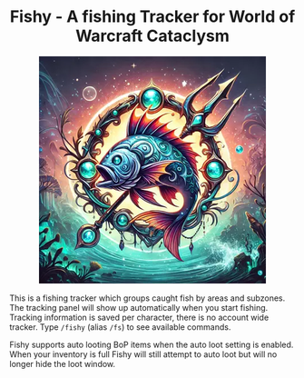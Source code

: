 <h1 align="center">Fishy - A fishing Tracker for World of Warcraft Cataclysm</h1>

<p align="center">
<img src="/assets/Fishy-Logo.webp">
</p>

This is a fishing tracker which groups caught fish by areas and subzones.
The tracking panel will show up automatically when you start fishing.
Tracking information is saved per character, there is no account wide tracker.
Type `/fishy` (alias `/fs`) to see available commands.

Fishy supports auto looting BoP items when the auto loot setting is enabled.
When your inventory is full Fishy will still attempt to auto loot but will no longer hide the loot window.
